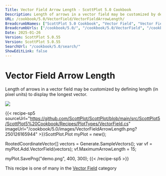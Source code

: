 ```yaml
---
Title: Vector Field Arrow Length - ScottPlot 5.0 Cookbook
Description: Length of arrows in a vector field may be customized by defining length (in pixel units) to display the longest vector.
URL: /cookbook/5.0/VectorField/VectorFieldArrowLength/
BreadcrumbNames: ["ScottPlot 5.0 Cookbook", "Vector Field", "Vector Field Arrow Length"]
BreadcrumbUrls: ["/cookbook/5.0/", "/cookbook/5.0/VectorField", "/cookbook/5.0/VectorField/VectorFieldArrowLength"]
Date: 2025-01-26
Version: ScottPlot 5.0.55
Version: ScottPlot 5.0.55
SearchUrl: "/cookbook/5.0/search/"
ShowEditLink: false
---
```



<div class='d-flex align-items-center mt-5'>
<h1 class='me-2 text-dark my-0 border-0'>Vector Field Arrow Length</h1>
</div>

Length of arrows in a vector field may be customized by defining length (in pixel units) to display the longest vector.

[![](/cookbook/5.0/images/VectorFieldArrowLength.png?250126165944)](/cookbook/5.0/images/VectorFieldArrowLength.png?250126165944)

{{< recipe-sp5 sourceUrl="https://github.com/ScottPlot/ScottPlot/blob/main/src/ScottPlot5/ScottPlot5%20Cookbook/Recipes/PlotTypes/VectorField.cs" imageUrl="/cookbook/5.0/images/VectorFieldArrowLength.png?250126165944" >}}ScottPlot.Plot myPlot = new();

RootedCoordinateVector[] vectors = Generate.SampleVectors();
var vf = myPlot.Add.VectorField(vectors);
vf.MaximumArrowLength = 15;

myPlot.SavePng("demo.png", 400, 300);
{{< /recipe-sp5 >}}

<div class='my-5 text-center'>This recipe is one of many in the <a href='/cookbook/5.0/VectorField'>Vector Field</a> category</div>


